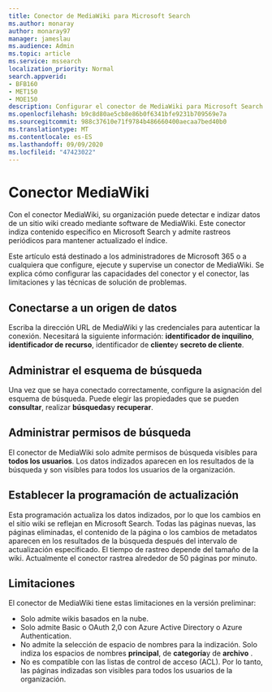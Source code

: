 ```yaml
---
title: Conector de MediaWiki para Microsoft Search
ms.author: monaray
author: monaray97
manager: jameslau
ms.audience: Admin
ms.topic: article
ms.service: mssearch
localization_priority: Normal
search.appverid:
- BFB160
- MET150
- MOE150
description: Configurar el conector de MediaWiki para Microsoft Search
ms.openlocfilehash: b9c8d80ae5cb8e86b0f6341bfe9231b709569e7a
ms.sourcegitcommit: 988c37610e71f9784b486660400aecaa7bed40b0
ms.translationtype: MT
ms.contentlocale: es-ES
ms.lasthandoff: 09/09/2020
ms.locfileid: "47423022"
---
```

# <a name="mediawiki-connector"></a>Conector MediaWiki

Con el conector MediaWiki, su organización puede detectar e indizar datos de un sitio wiki creado mediante software de MediaWiki. Este conector indiza contenido específico en Microsoft Search y admite rastreos periódicos para mantener actualizado el índice.

Este artículo está destinado a los administradores de Microsoft 365 o a cualquiera que configure, ejecute y supervise un conector de MediaWiki. Se explica cómo configurar las capacidades del conector y el conector, las limitaciones y las técnicas de solución de problemas.

## <a name="connect-to-a-data-source"></a>Conectarse a un origen de datos

Escriba la dirección URL de MediaWiki y las credenciales para autenticar la conexión. Necesitará la siguiente información: **identificador de inquilino**, **identificador de recurso**, identificador de **cliente**y **secreto de cliente**.

## <a name="manage-the-search-schema"></a>Administrar el esquema de búsqueda

Una vez que se haya conectado correctamente, configure la asignación del esquema de búsqueda. Puede elegir las propiedades que se pueden **consultar**, realizar **búsquedas**y **recuperar**.

## <a name="manage-search-permissions"></a>Administrar permisos de búsqueda

El conector de MediaWiki solo admite permisos de búsqueda visibles para **todos los usuarios**. Los datos indizados aparecen en los resultados de la búsqueda y son visibles para todos los usuarios de la organización.

## <a name="set-the-refresh-schedule"></a>Establecer la programación de actualización

Esta programación actualiza los datos indizados, por lo que los cambios en el sitio wiki se reflejan en Microsoft Search. Todas las páginas nuevas, las páginas eliminadas, el contenido de la página o los cambios de metadatos aparecen en los resultados de la búsqueda después del intervalo de actualización especificado. El tiempo de rastreo depende del tamaño de la wiki. Actualmente el conector rastrea alrededor de 50 páginas por minuto.

## <a name="limitations"></a>Limitaciones

El conector de MediaWiki tiene estas limitaciones en la versión preliminar:

* Solo admite wikis basados en la nube.
* Solo admite Basic o OAuth 2,0 con Azure Active Directory o Azure Authentication.
* No admite la selección de espacio de nombres para la indización. Solo indiza los espacios de nombres **principal**, de **categoría**y de **archivo** .
* No es compatible con las listas de control de acceso (ACL). Por lo tanto, las páginas indizadas son visibles para todos los usuarios de la organización.
